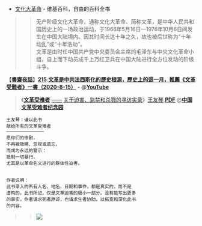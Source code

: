 
- [文化大革命](https://zh.wikipedia.org/wiki/%E6%96%87%E5%8C%96%E5%A4%A7%E9%9D%A9%E5%91%BD) - 维基百科，自由的百科全书

>> 无产阶级文化大革命，通称文化大革命、简称文革，是中华人民共和国历史上的一场政治运动，于1966年5月16日—1976年10月6日间发生在中国大陆境内。因其时间长达十年之久，故也被后世称为“十年动乱”或“十年浩劫”。<br>文革是由时任中国共产党中央委员会主席的毛泽东与中央文化革命小组，自上而下动员成千上万红卫兵在中国大陆进行全方位发动的阶级斗争。

【[**書齋夜話**](https://www.youtube.com/channel/UChRE0pMeij_O5FqWrSKBF-Q?lang=zh-cn)】[**215**](https://go.choong.net/zt/szyh/mp3/215.mp3):[**文革是中共法西斯化的歷史根源，歷史上的這一月，推薦《文革受難者》一書（2020-8-15）**](https://www.youtube.com/watch?v=MqTKuz97leg?lang=zh-cn) - @[**YouTube**](https://www.youtube.com/watch?v=MqTKuz97leg?lang=zh-cn) 

> 《[**文革受难者**](https://ywang.uchicago.edu/history/docs/EBookVictim%2020190528.pdf) [——](https://ywang.uchicago.edu/history/ebook-list.htm) [关于迫害、监禁和杀戮的寻访实录](https://ywang.uchicago.edu/history/victim_ebook_070505.pdf)》[王友琴](https://ywang.uchicago.edu/).[**PDF**](https://github.com/taoste/Hello-World/raw/master/eBook/yourchina/1966-1976%E2%80%98s/EBookVictim-20190528.pdf)  @[**中国文革受难者纪念园**](https://ywang.uchicago.edu/history/)
```
王友琴：谨以此书
献给所有的文革受难者
——————————————
愿你们的惨剧，
不再被隐瞒、忽视或遗忘，
而成为永远的警示：
抵制一切暴行，
尤其是以革命名义进行的群体性迫害。


作者说明：
此书录入的所有人名、地名、日期和事件，都是真实的，而不是
虚构的。此书所记，仅是文革迫害的极小一部分。没有能写出更多
的事实，作者请求死者原谅，也请求生者协助，以拓宽和深化此书
的内容。 
```
>> <a href="https://ywang.uchicago.edu/history/ebook-list.htm" title="《1966-1976：文革受难者--关于迫害、监禁与杀戮的寻访实录》王友琴·著"><img src="https://ywang.uchicago.edu/history/victim-book-cover.jpg" /></a>
